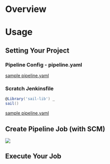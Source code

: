 # Overview

# Usage


## Setting Your Project
### Pipeline Config - pipeline.yaml
[sample pipeline.yaml](https://github.com/yanghoon/jenkinsfile-test/blob/master/pipeline.yaml)

### Scratch Jenkinsfile
```groovy
@Library('sail-lib') _
sail()
```
[sample pipeline.yaml](https://github.com/yanghoon/jenkinsfile-test/blob/master/Jenkinsfile)

## Create Pipeline Job (with SCM)
![](https://user-images.githubusercontent.com/21324361/39913559-40b52ed2-553d-11e8-85a1-fd6e7ed4a4cd.png)


## Execute Your Job
